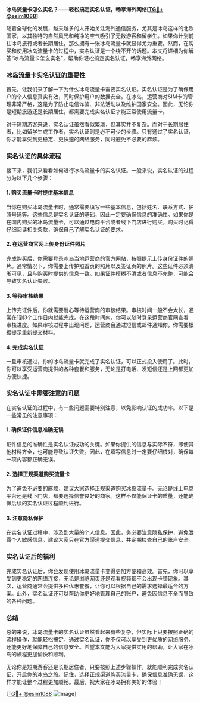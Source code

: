 **冰岛流量卡怎么实名？——轻松搞定实名认证，畅享海外网络[[TG💪+ @esim1088](https://t.me/s/esim1088)]**

随着全球化的发展，越来越多的人开始关注海外通信服务，尤其是冰岛这样的北欧国家，以其独特的自然风光和纯净的空气吸引了无数游客和留学生。如果你计划前往冰岛旅行或者长期居住，那么拥有一张冰岛流量卡就显得尤为重要。然而，在购买和使用冰岛流量卡的过程中，实名认证是一个绕不开的话题。本文将详细为你解答“冰岛流量卡怎么实名”，帮助你轻松搞定实名认证，畅享海外网络。

### 冰岛流量卡实名认证的重要性

首先，让我们来了解一下为什么冰岛流量卡需要实名认证。实名认证是为了确保用户的个人信息真实有效，同时保护用户的数据安全。在冰岛，运营商对SIM卡的管理非常严格，这是为了防止电信诈骗、非法活动以及维护国家安全。因此，无论你是短期旅游还是长期居住，都需要完成实名认证才能正常使用流量卡。

对于短期游客来说，实名认证虽然看似繁琐，但其实并不复杂。而对于长期居住者，比如留学生或工作者，实名认证则是必不可少的步骤。只有通过了实名认证，你才能享受到更稳定、更快速的网络服务，同时避免不必要的麻烦。

### 实名认证的具体流程

接下来，我们来看看如何进行冰岛流量卡的实名认证。一般来说，实名认证的过程分为以下几个步骤：

#### 1. 购买流量卡时提供基本信息

当你在购买冰岛流量卡时，通常需要填写一些基本信息，包括姓名、联系方式、护照号码等。这些信息是实名认证的基础，因此一定要确保信息的准确性。如果你是在国内购买的冰岛流量卡，可以通过电商平台或者线下门店进行购买。购买时记得仔细阅读相关条款，确保自己了解实名认证的要求。

#### 2. 在运营商官网上传身份证件照片

完成购买后，你需要登录冰岛当地运营商的官方网站，按照提示上传身份证件的照片。通常情况下，你需要上传护照首页的照片以及签证页的照片。这些证件必须清晰可见，且与购买时提供的信息一致。如果证件模糊不清或者信息不完整，可能会导致实名认证失败。

#### 3. 等待审核结果

上传完证件后，你就需要耐心等待运营商的审核结果。审核时间一般不会太长，通常在1到3个工作日内就能完成。在这段时间内，你可以随时登录运营商官网查看审核进度。如果审核过程中出现问题，运营商会通过短信或邮件通知你，你需要根据提示重新提交材料。

#### 4. 完成实名认证

一旦审核通过，你的冰岛流量卡就完成了实名认证，可以正式投入使用了。此时，你可以享受运营商提供的各种套餐和服务，无论是打电话、发短信还是上网都更加方便快捷。

### 实名认证中需要注意的问题

在实名认证的过程中，有一些问题需要特别注意，以免影响认证的成功率。以下是一些常见的注意事项：

#### 1. 确保证件信息准确无误

证件信息的准确性是实名认证成功的关键。如果你提供的信息与实际不符，即使其他材料齐全，也可能导致认证失败。因此，在填写信息时一定要仔细核对，确保每一项内容都正确无误。

#### 2. 选择正规渠道购买流量卡

为了避免不必要的麻烦，建议大家选择正规渠道购买冰岛流量卡。无论是线上电商平台还是线下门店，都要选择信誉良好的商家。这样不仅能保证卡的质量，还能确保后续的实名认证过程顺利进行。

#### 3. 注意隐私保护

在实名认证过程中，涉及到大量的个人信息。因此，务必要注意隐私保护，避免泄露个人敏感信息。建议大家只在官方渠道提交信息，并定期检查自己的账户安全。

### 实名认证后的福利

完成实名认证后，你会发现使用冰岛流量卡变得更加方便和高效。首先，你可以享受到更稳定的网络连接，无论是浏览网页还是观看视频都不会出现卡顿现象。其次，运营商通常会提供多种优惠套餐，让你可以根据自己的需求选择最适合的方案。此外，实名认证还可以帮助你更好地管理自己的账户，避免因信息不全而导致的各种问题。

### 总结

总的来说，冰岛流量卡的实名认证虽然看起来有些复杂，但实际上只要按照正确的流程操作，就能轻松搞定。通过实名认证，你不仅可以享受到更优质的网络服务，还能更好地保障自己的信息安全。希望本文能为大家提供实用的帮助，让大家在冰岛的旅程更加愉快和顺利。

无论你是短期游客还是长期居住者，只要按照上述步骤操作，就能顺利完成实名认证，开启你的冰岛之旅。记住，选择正规渠道购买流量卡，确保信息准确无误，这样才能让整个过程更加顺畅。最后，祝大家在冰岛拥有美好的体验！

[[TG💪+ @esim1088](https://t.me/s/esim1088) ![Image](https://i.postimg.cc/4NQfJmqS/Snipaste-2025-05-13-00-14-12.png)]